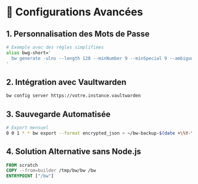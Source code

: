 # 🔧 Configurations Avancées

## 1. Personnalisation des Mots de Passe

```bash
# Exemple avec des règles simplifiées
alias bwg-short='
  bw generate -ulns --length 128 --minNumber 9 --minSpecial 9 --ambiguous 2>/dev/null
'
```

## 2. Intégration avec Vaultwarden

```bash
bw config server https://votre.instance.vaultwarden
```

## 3. Sauvegarde Automatisée

```bash
# Export mensuel
0 0 1 * * bw export --format encrypted_json > ~/bw-backup-$(date +\%Y-\%m-\%d).json
```

## 4. Solution Alternative sans Node.js

```dockerfile
FROM scratch
COPY --from=builder /tmp/bw/bw /bw
ENTRYPOINT ["/bw"]
```
